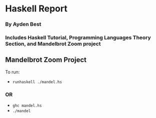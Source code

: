 # Haskell Report
### By Ayden Best
### Includes Haskell Tutorial, Programming Languages Theory Section, and Mandelbrot Zoom project

## Mandelbrot Zoom Project
To run:

- `runhaskell ./mandel.hs`

### OR

- `ghc mandel.hs`
- `./mandel`